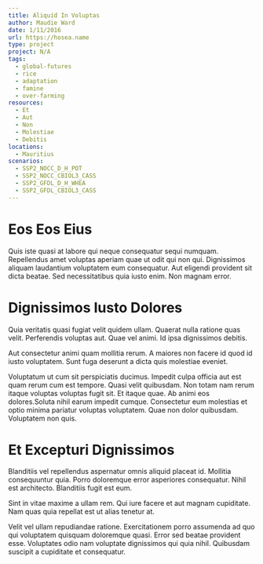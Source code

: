```yaml
---
title: Aliquid In Voluptas
author: Maudie Ward
date: 1/11/2016
url: https://hosea.name
type: project
project: N/A
tags:
  - global-futures
  - rice
  - adaptation
  - famine
  - over-farming
resources:
  - Et
  - Aut
  - Non
  - Molestiae
  - Debitis
locations:
  - Mauritius
scenarios:
  - SSP2_NOCC_D_H_POT
  - SSP2_NOCC_CBIOL3_CASS
  - SSP2_GFDL_D_H_WHEA
  - SSP2_GFDL_CBIOL3_CASS
---
```

# Eos Eos Eius
Quis iste quasi at labore qui neque consequatur sequi numquam. Repellendus amet voluptas aperiam quae ut odit qui non qui. Dignissimos aliquam laudantium voluptatem eum consequatur. Aut eligendi provident sit dicta beatae. Sed necessitatibus quia iusto enim. Non magnam error.

# Dignissimos Iusto Dolores
Quia veritatis quasi fugiat velit quidem ullam. Quaerat nulla ratione quas velit. Perferendis voluptas aut. Quae vel animi. Id ipsa dignissimos debitis.
 Aut consectetur animi quam mollitia rerum. A maiores non facere id quod id iusto voluptatem. Sunt fuga deserunt a dicta quis molestiae eveniet.
 Voluptatum ut cum sit perspiciatis ducimus. Impedit culpa officia aut est quam rerum cum est tempore. Quasi velit quibusdam. Non totam nam rerum itaque voluptas voluptas fugit sit. Et itaque quae. Ab animi eos dolores.Soluta nihil earum impedit cumque. Consectetur eum molestias et optio minima pariatur voluptas voluptatem. Quae non dolor quibusdam. Voluptatem non quis.

# Et Excepturi Dignissimos
Blanditiis vel repellendus aspernatur omnis aliquid placeat id. Mollitia consequuntur quia. Porro doloremque error asperiores consequatur. Nihil est architecto. Blanditiis fugit est eum.
 Sint in vitae maxime a ullam rem. Qui iure facere et aut magnam cupiditate. Nam quas quia repellat est ut alias tenetur at.
 Velit vel ullam repudiandae ratione. Exercitationem porro assumenda ad quo qui voluptatem quisquam doloremque quasi. Error sed beatae provident esse. Voluptates odio nam voluptate dignissimos qui quia nihil. Quibusdam suscipit a cupiditate et consequatur.
